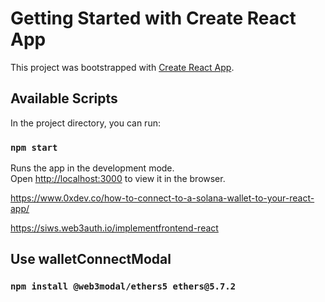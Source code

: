 # Getting Started with Create React App

This project was bootstrapped with [Create React App](https://github.com/facebook/create-react-app).

## Available Scripts

In the project directory, you can run:

### `npm start`

Runs the app in the development mode.\
Open [http://localhost:3000](http://localhost:3000) to view it in the browser.

https://www.0xdev.co/how-to-connect-to-a-solana-wallet-to-your-react-app/

https://siws.web3auth.io/implementfrontend-react

## Use walletConnectModal

### `npm install @web3modal/ethers5 ethers@5.7.2`